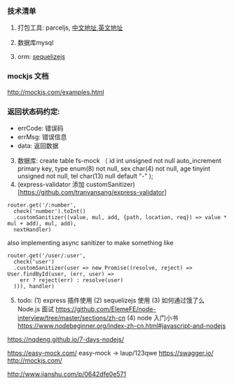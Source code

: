 ### 技术清单
1. 打包工具: parceljs, [中文地址](https://parceljs.docschina.org/),[英文地址](https://parceljs.org/)

2. 数据库mysql

3. orm: [sequelizejs](https://segmentfault.com/a/1190000003987871)

### mockjs 文档

  http://mockjs.com/examples.html

### 返回状态码约定:
 * errCode: 错误码
 * errMsg: 错误信息
 * data: 返回数据
 
3. 数据库:
  create table fs-mock
	（
		id int unsigned not null auto_increment primary key,
		type enum(8) not null,
		sex char(4) not null,
		age tinyint unsigned not null,
		tel char(13) null default "-"
	);
4. (express-validator 添加 customSanitizer)[https://github.com/tranvansang/express-validator]

```
router.get('/:number',
  check('number').toInt()
  .customSanitizer((value, mul, add, {path, location, req}) => value * mul + add), mul, add),
  nextHandler)
```


also implementing async sanitizer to make something like
```
router.get('/user/:user',
  check('user')
  .customSanitizer(user => new Promise((resolve, reject) => User.findById(user, (err, user) =>
    err ? reject(err) : resolve(user)
  ))), handler)
```

5. todo:
 (1) express 插件使用
 (2) sequelizejs 使用
 (3) 如何通过饿了么 Node.js 面试
	https://github.com/ElemeFE/node-interview/tree/master/sections/zh-cn
 (4) node 入门小书
 https://www.nodebeginner.org/index-zh-cn.html#javascript-and-nodejs

 https://nqdeng.github.io/7-days-nodejs/


https://easy-mock.com/
easy-mock ->  laup/123qwe
https://swagger.io/
http://mockjs.com/

http://www.jianshu.com/p/0642dfe0e571